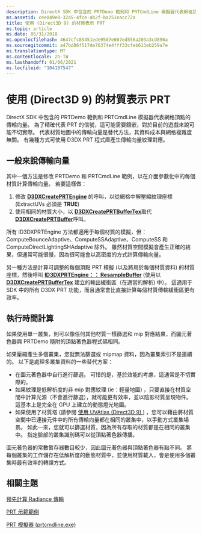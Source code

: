 ```yaml
---
description: DirectX SDK 中包含的 PRTDemo 範例和 PRTCmdLine 模擬器代表網格頂點的傳輸向量。
ms.assetid: cee049e8-3245-4fce-ab2f-ba251eacc72a
title: 使用 (Direct3D 9) 的材質表示 PRT
ms.topic: article
ms.date: 05/31/2018
ms.openlocfilehash: 4647cfc85451ede9507e007ed556a203a3cd890a
ms.sourcegitcommit: a47bd86f517de76374e4fff33cfeb613eb259a7e
ms.translationtype: MT
ms.contentlocale: zh-TW
ms.lasthandoff: 01/06/2021
ms.locfileid: "104187547"
---
```

# <a name="representing-prt-with-textures-direct3d-9"></a>使用 (Direct3D 9) 的材質表示 PRT

DirectX SDK 中包含的 PRTDemo 範例和 PRTCmdLine 模擬器代表網格頂點的傳輸向量。 為了精確代表 PRT 的信號，這可能需要鑲嵌，對於目前的遊戲來說可能不切實際。 代表材質地圖中的傳輸向量是替代方法，其資料成本與網格複雜度無關。 有幾種方式可使用 D3DX PRT 程式庫產生傳輸向量紋理對應。

## <a name="precomputing-transfer-vectors"></a>一般來說傳輸向量

其中一個方法是修改 PRTDemo 和 PRTCmdLine 範例，以在介面參數化中的每個材質計算傳輸向量。 若要這樣做：

1.  修改 [**D3DXCreatePRTEngine**](d3dxcreateprtengine.md) 的呼叫，以從網格中解壓縮紋理座標 (ExtractUVs 必須是 **TRUE**) 
2.  使用相同的材質大小，以 [**D3DXCreatePRTBufferTex**](d3dxcreateprtbuffertex.md)取代 [**D3DXCreatePRTBuffer**](d3dxcreateprtbuffer.md)呼叫。

所有 ID3DXPRTEngine 方法都適用于每個材質的模擬，但： ComputeBounceAdaptive、ComputeSSAdaptive、ComputeSS 和 ComputeDirectLightingSHAdaptive 除外。 雖然材質空間模擬會產生正確的結果，但通常可能很慢，因為很可能會以高密度的方式計算傳輸向量。

另一種方法是計算可調整的每個頂點 PRT 模擬 (以及將用於每個材質資料) 的材質座標，然後呼叫 [**ID3DXPRTEngine：： ResampleBuffer**](id3dxprtengine--resamplebuffer.md) (使用以 [**D3DXCreatePRTBufferTex**](d3dxcreateprtbuffertex.md) 建立的輸出緩衝區（在適當的解析) 中）。 這適用于 SDK 中的所有 D3DX PRT 功能，而且通常會比直接計算每個材質傳輸緩衝區更有效率。

## <a name="runtime-calculations"></a>執行時間計算

如果使用單一叢集，則可以像任何其他材質一樣篩選和 mip 對應結果，而圖元著色器與 PRTDemo 隨附的頂點著色器程式碼相同。

如果壓縮產生多個叢集，您就無法篩選或 mipmap 資料，因為叢集索引不是連續的。 以下是處理多叢集資料的一些替代方案：

-   在圖元著色器中自行進行篩選。 可惜的是，基於效能的考慮，這通常是不切實際的。
-   如果紋理是低解析度的非 mip 對應紋理 (ie：輕量地圖) ，只要直接在材質空間中計算光源（不會進行篩選），就可能更有效率，並以陰影材質呈現物件。 這基本上是完全在 GPU 上建立的動態燈光地圖。
-   如果使用了材質塔 (請參閱 [使用 UVAtlas (Direct3D 9) ](using-uvatlas.md)) ，您可以藉由將材質空間中已連接元件中的所有傳輸向量都在相同的叢集中，以手動方式叢集場景。 如此一來，您就可以篩選材質，因為所有存取的材質都是在相同的叢集中。 指定臉部的叢集識別碼可以從頂點著色器傳播。

圖元著色器的常數暫存器數目較少，因此圖元著色器與頂點著色器有點不同。 將每個叢集的工作儲存在低解析度的動態材質中，並使用材質載入，會是使用多個叢集時最有效率的轉譯方式。

## <a name="related-topics"></a>相關主題

<dl> <dt>

[預先計算 Radiance 傳輸](precomputed-radiance-transfer.md)
</dt> <dt>

[PRT 示範範例](https://msdn.microsoft.com/library/Ee418763(v=VS.85).aspx)
</dt> <dt>

[PRT 模擬器 (prtcmdline.exe) ](https://msdn.microsoft.com/library/Ee418766(v=VS.85).aspx)
</dt> </dl>

 

 



